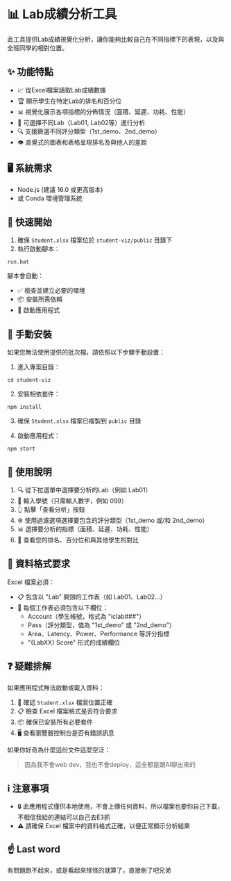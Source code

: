 # 📊 Lab成績分析工具

此工具提供Lab成績視覺化分析，讓你能夠比較自己在不同指標下的表現，以及與全班同學的相對位置。

## ✨ 功能特點

- 📈 從Excel檔案讀取Lab成績數據
- 🏆 顯示學生在特定Lab的排名和百分位
- 📊 視覺化展示各項指標的分佈情況（面積、延遲、功耗、性能）
- 🔄 可選擇不同Lab（Lab01, Lab02等）進行分析
- 🔍 支援篩選不同評分類型（1st_demo、2nd_demo）
- 👁️ 直覺式的圖表和表格呈現排名及與他人的差距

## 🖥️ 系統需求

- Node.js (建議 16.0 或更高版本)
- 或 Conda 環境管理系統

## 🚀 快速開始

1. 確保 `Student.xlsx` 檔案位於 `student-viz/public` 目錄下
2. 執行啟動腳本：

```
run.bat
```

腳本會自動：
- ✅ 檢查並建立必要的環境
- 📦 安裝所需依賴
- 🔌 啟動應用程式

## 🔧 手動安裝

如果您無法使用提供的批次檔，請依照以下步驟手動設置：

1. 進入專案目錄：
```
cd student-viz
```

2. 安裝相依套件：
```
npm install
```

3. 確保 `Student.xlsx` 檔案已複製到 `public` 目錄

4. 啟動應用程式：
```
npm start
```

## 📝 使用說明

1. 🔍 從下拉選單中選擇要分析的Lab（例如 Lab01）
2. 👤 輸入學號（只需輸入數字，例如 099）
3. 👆 點擊「查看分析」按鈕
4. ⚙️ 使用過濾選項選擇要包含的評分類型（1st_demo 或/和 2nd_demo）
5. 📊 選擇要分析的指標（面積、延遲、功耗、性能）
6. 👀 查看您的排名、百分位和與其他學生的對比

## 📑 資料格式要求

Excel 檔案必須：
- 📋 包含以 "Lab" 開頭的工作表（如 Lab01、Lab02...）
- 🔢 每個工作表必須包含以下欄位：
  - Account（學生帳號，格式為 "iclab###"）
  - Pass（評分類型，值為 "1st_demo" 或 "2nd_demo"）
  - Area、Latency、Power、Performance 等評分指標
  - "{LabXX} Score" 形式的成績欄位

## ❓ 疑難排解

如果應用程式無法啟動或載入資料：

1. 🔎 確認 `Student.xlsx` 檔案位置正確
2. 📋 檢查 Excel 檔案格式是否符合要求
3. 📦 確保已安裝所有必要套件
4. 🖥️ 查看瀏覽器控制台是否有錯誤訊息

如果你好奇為什麼這份文件這麼空泛：

> 因為我不會web dev，我也不會deploy，這全都是跟AI聊出來的

## ℹ️ 注意事項

- 🔒 此應用程式僅供本地使用，不會上傳任何資料，所以檔案也要你自己下載，不相信我給的連結可以自己去E3抓
- ⚠️ 請確保 Excel 檔案中的資料格式正確，以便正常顯示分析結果

## ☝️ Last word
有問題跑不起來，或是看起來怪怪的就算了，直接刪了吧兄弟
